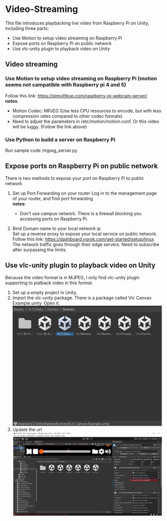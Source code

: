 # Video-Streaming
This file introduces playbacking live video from Raspberry Pi on Unity, including three parts:
* Use Motion to setup video streaming on Raspberry Pi
* Expose ports on Raspberry Pi on public network
* Use vlc-unity plugin to playback video on Unity 

## Video streaming
### Use Motion to setup video streaming on Raspberry Pi (motion seems not campatible with Raspberry pi 4 and 5)
Follow this link: https://pimylifeup.com/raspberry-pi-webcam-server/ \
**notes**: 
  * Motion Codec: MPJEG (Use less CPU resources to encode, but with less compression rates compared to other codec formats)
  * Need to adjust the parameters in /etc/motion/motion.conf. Or this video will be luggy. (Follow the link above)

### Use Python to build a server on Raspberry Pi
Run sample code /mjpeg_server.py

## Expose ports on Raspberry Pi on public network
There is two methods to expose your port on Raspberry Pi to public network 
1. Set up Port Forwarding on your router
   Log in to the management page of your router, and find port forwarding \
   **notes**: 
     * Don't use campus network. There is a firewall blocking you accessing ports on Raspberry Pi.
  
2. Bind Domain name to your local network ip \
   Set up a reverse proxy to expose your local service on public network. Follow this link: https://dashboard.ngrok.com/get-started/setup/linux \
   The network traffic goes through their edge servers. Need to subscribe after surpassing the limits.

## Use vlc-unity plugin to playback video on Unity
Because the video format is in MJPEG, I only find vlc-unity plugin supporting to plalback video in this format. 
1. Set up a empty project in Unity.
2. Import the vlc-unity package. There is a package called Vlc Canvas Example.unity. Open it.
   ![The San Juan Mountains are beautiful!](/unity.png "San Juan Mountains")
3. Update the url
   ![The San Juan Mountains are beautiful!](/url.png "San Juan Mountains")
